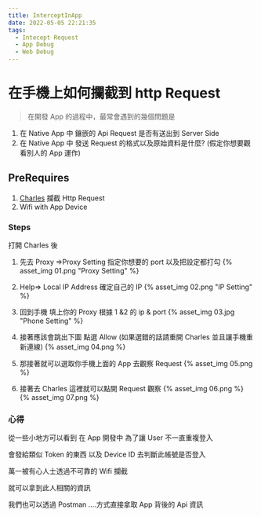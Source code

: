 ```yaml
---
title: InterceptInApp
date: 2022-05-05 22:21:35
tags:
  - Intecept Request
  - App Debug
  - Web Debug
---
```


# 在手機上如何攔截到 http Request

> 在開發 App 的過程中，最常會遇到的幾個問題是

1. 在 Native App 中 鑲嵌的 Api Request 是否有送出到 Server Side
2. 在 Native App 中 發送 Request 的格式以及原始資料是什麼?
   (假定你想要觀看別人的 App 運作)

## PreRequires

1. [Charles](https://www.charlesproxy.com/) 攔截 Http Request
2. Wifi with App Device

### Steps

打開 Charles 後

1. 先去 Proxy =>Proxy Setting
   指定你想要的 port 以及把設定都打勾
   {% asset_img 01.png "Proxy Setting" %}

2. Help=> Local IP Address
   確定自己的 IP
   {% asset_img 02.png "IP Setting" %}

3. 回到手機 填上你的 Proxy 根據 1 &2 的 ip & port
   {% asset_img 03.jpg "Phone Setting" %}

4. 接著應該會跳出下圖 點選 Allow (如果選錯的話請重開 Charles 並且讓手機重新連線)
   {% asset_img 04.png %}
5. 那接著就可以選取你手機上面的 App 去觀察 Request
   {% asset_img 05.png %}

6. 接著去 Charles 這裡就可以點開 Request 觀察
   {% asset_img 06.png %}
   {% asset_img 07.png %}

### 心得

從一些小地方可以看到 在 App 開發中 為了讓 User 不一直重複登入

會發給類似 Token 的東西 以及 Device ID 去判斷此帳號是否登入

萬一被有心人士透過不可靠的 Wifi 攔截

就可以拿到此人相關的資訊

我們也可以透過 Postman ....方式直接拿取 App 背後的 Api 資訊
